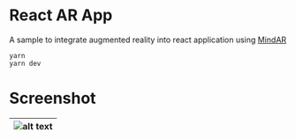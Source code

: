 # React AR App
A sample to integrate augmented reality into react application using [MindAR](https://github.com/hiukim/mind-ar-js-react)

```
yarn
yarn dev
```

# Screenshot
|![alt text](https://github.com/hiukim/mind-ar-js-react/blob/master/screenshot.png?raw=true)|
|-
